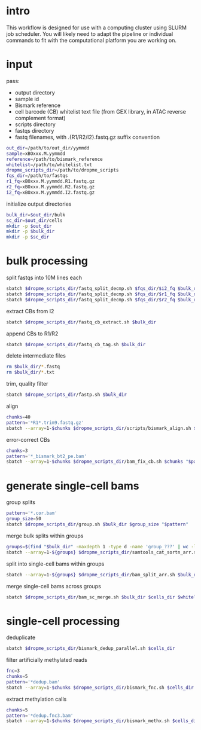 # intro
This workflow is designed for use with a computing cluster using SLURM job scheduler. You will likely need to adapt the pipeline or individual commands to fit with the computational platform you are working on.

# input

pass:

- output directory
- sample id
- Bismark reference
- cell barcode (CB) whitelist text file (from GEX library, in ATAC reverse complement format)
- scripts directory
- fastqs directory
- fastq filenames, with .{R1/R2/I2}.fastq.gz suffix convention

```bash
out_dir=/path/to/out_dir/yymmdd
sample=xBOxxx.M.yymmdd
reference=/path/to/bismark_reference
whitelist=/path/to/whitelist.txt
dropme_scripts_dir=/path/to/dropme_scripts
fqs_dir=/path/to/fastqs
r1_fq=xBOxxx.M.yymmdd.R1.fastq.gz
r2_fq=xBOxxx.M.yymmdd.R2.fastq.gz
i2_fq=xBOxxx.M.yymmdd.I2.fastq.gz
```

initialize output directories

```bash
bulk_dir=$out_dir/bulk
sc_dir=$out_dir/cells
mkdir -p $out_dir
mkdir -p $bulk_dir
mkdir -p $sc_dir
```

# bulk processing

split fastqs into 10M lines each

```bash
sbatch $dropme_scripts_dir/fastq_split_decmp.sh $fqs_dir/$i2_fq $bulk_dir
sbatch $dropme_scripts_dir/fastq_split_decmp.sh $fqs_dir/$r1_fq $bulk_dir
sbatch $dropme_scripts_dir/fastq_split_decmp.sh $fqs_dir/$r2_fq $bulk_dir
```

extract CBs from I2

```bash
sbatch $dropme_scripts_dir/fastq_cb_extract.sh $bulk_dir
```

append CBs to R1/R2

```bash
sbatch $dropme_scripts_dir/fastq_cb_tag.sh $bulk_dir
```

delete intermediate files

```bash
rm $bulk_dir/*.fastq
rm $bulk_dir/*.txt
```

trim, quality filter

```bash
sbatch $dropme_scripts_dir/fastp.sh $bulk_dir
```

align

```bash
chunks=40
pattern='*R1*.trim9.fastq.gz'
sbatch --array=1-$chunks $dropme_scripts_dir/scripts/bismark_align.sh $bulk_dir $chunks "$pattern" $reference
```

error-correct CBs

```bash
chunks=3
pattern='*_bismark_bt2_pe.bam'
sbatch --array=1-$chunks $dropme_scripts_dir/bam_fix_cb.sh $chunks "$pattern" $bulk_dir $whitelist $scripts_dir
```

# generate single-cell bams

group splits

```bash
pattern='*.cor.bam'
group_size=50
sbatch $dropme_scripts_dir/group.sh $bulk_dir $group_size "$pattern"
```

merge bulk splits within groups

```bash
groups=$(find "$bulk_dir" -maxdepth 1 -type d -name 'group_???' | wc -l)
sbatch --array=1-${groups} $dropme_scripts_dir/samtools_cat_sortn_arr.sh $bulk_dir $sample
```

split into single-cell bams within groups

```bash
sbatch --array=1-${groups} $dropme_scripts_dir/bam_split_arr.sh $bulk_dir $spl
```

merge single-cell bams across groups

```bash
sbatch $dropme_scripts_dir/bam_sc_merge.sh $bulk_dir $cells_dir $whitelist
```

# single-cell processing

deduplicate

```bash
sbatch $dropme_scripts_dir/bismark_dedup_parallel.sh $cells_dir
```

filter artificially methylated reads

```bash
fnc=3
chunks=5
pattern='*dedup.bam'
sbatch --array=1-$chunks $dropme_scripts_dir/bismark_fnc.sh $cells_dir $fnc $chunks "$pattern"
```

extract methylation calls

```bash
chunks=5
pattern='*dedup.fnc3.bam'
sbatch --array=1-$chunks $dropme_scripts_dir/bismark_methx.sh $cells_dir $chunks "$pattern"
```
